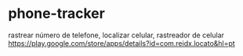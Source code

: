 # phone-tracker
rastrear número de telefone, localizar celular, rastreador de celular
https://play.google.com/store/apps/details?id=com.reidx.locato&hl=pt
